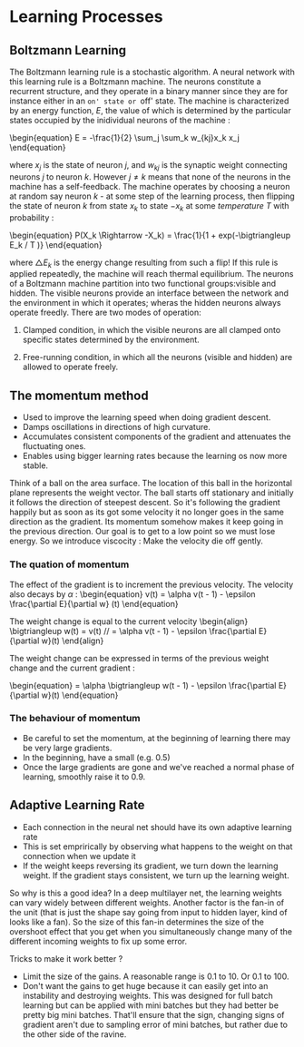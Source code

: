 # Learning Processes 
## Boltzmann Learning
The Boltzmann learning rule is a stochastic algorithm. A neural network with this learning rule is a Boltzmann machine.
The neurons constitute a recurrent structure, and they operate in a binary manner since they are for instance either in an `on' state or `off' state.
The machine is characterized by an energy function, $E$, the value of which is determined by the particular states occupied by the inidividual neurons of the machine :

\begin{equation}
E = -\frac{1}{2} \sum_j \sum_k w_{kj}x_k x_j
\end{equation}

where $x_j$ is the state of neuron $j$, and $w_{kj}$ is the synaptic weight connecting neurons $j$ to neuron $k$.
However $j \neq k$ means that none of the neurons in the machine has a self-feedback.
The machine operates by choosing a neuron at random say neuron $k$ - at some step of the learning process, then flipping the state of neuron $k$ from state $x_k$ to state $-x_k$ at some *temperature* $T$ with probability :

\begin{equation}
P(X_k \Rightarrow -X_k) = \frac{1}{1 + exp(-\bigtriangleup E_k / T )}
\end{equation}

where $\bigtriangleup E_k$ is the energy change resulting from such a flip! If this rule is applied repeatedly, the machine will reach thermal equilibrium.
The neurons of a Boltzmann machine partition into two functional groups:visible and hidden.
The visible neurons provide an interface between the network and the environment in which it operates; wheras the hidden neurons always operate freedly. There are two modes of operation:

1. Clamped condition, in which the visible neurons are all clamped onto specific states determined by the environment.

2. Free-running condition, in which all the neurons (visible and hidden) are allowed to operate freely.


## The momentum method
- Used to improve the learning speed when doing gradient descent. 
- Damps oscillations in directions of high curvature.
- Accumulates consistent components of the gradient and attenuates the fluctuating ones.
- Enables using bigger learning rates because the learning os now more stable.

Think of a ball on the area surface. The location of this ball in the horizontal plane represents the weight vector. The ball starts off stationary and initially it follows the direction of steepest descent.  So it's following the gradient happily but as soon as its got some velocity it no longer goes in the same direction as the gradient. Its momentum somehow makes it keep going in the previous direction. Our goal is to get to a low point so we must lose energy. So we introduce viscocity : Make the velocity die off gently.

### The quation of momentum
The effect of the gradient is to increment the previous velocity. The velocity also decays by $\alpha$ :
\begin{equation}
  v(t) = \alpha v(t - 1) - \epsilon \frac{\partial E}{\partial w} (t)
\end{equation}

The weight change is equal to the current velocity
\begin{align}
  \bigtriangleup w(t) = v(t) //
  = \alpha v(t - 1) - \epsilon \frac{\partial E}{\partial w}(t)
\end{align}

The weight change can be expressed in terms of the previous weight change and the current gradient :

\begin{equation}
  = \alpha \bigtriangleup w(t - 1) - \epsilon \frac{\partial E}{\partial w}(t)
\end{equation}

### The behaviour of momentum
- Be careful to set the momentum, at the beginning of learning there may be very large gradients.
- In the beginning, have a small (e.g. 0.5)
- Once the large gradients are gone and we've reached a normal phase of learning, smoothly raise it to 0.9.

## Adaptive Learning Rate
- Each connection in the neural net should have its own adaptive learning rate
- This is set emprirically by observing what happens to the weight on that connection when we update it
- If the weight keeps reversing its gradient, we turn down the learning weight. If the gradient stays consistent, we turn up the learning weight.

So why is this a good idea? In a deep multilayer net, the learning weights can vary widely between different weights.
Another factor is the fan-in of the unit (that is just the shape say going from input to hidden layer, kind of looks like a fan). So the size of this fan-in determines the size of the overshoot effect that you get when you simultaneously change many of the different incoming weights to fix up some error.

Tricks to make it work better ?
- Limit the size of the gains. A reasonable range is 0.1 to 10. Or 0.1 to 100.
- Don't want the gains to get huge because it can easily get into an instability and destroying weights.
This was designed for full batch learning but can be applied with mini batches but they had better be pretty big mini batches. That'll ensure that the sign, changing signs of gradient aren't due to sampling error of mini batches, but rather due to the other side of the ravine.
